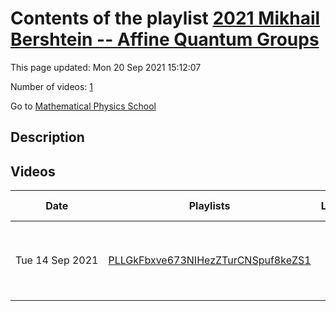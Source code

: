 # Contents of the playlist [2021 Mikhail Bershtein -- Affine Quantum Groups](https://www.youtube.com/playlist?list=PLLGkFbxve673NIHezZTurCNSpuf8keZS1)

This page updated: Mon 20 Sep 2021 15:12:07

Number of videos: [1](#videos)

Go to [Mathematical Physics School](../README.md)

## Description



## Videos

|Date|Playlists|Links|Video title|
|---|---|---|---|
| Tue&nbsp;14&nbsp;Sep&nbsp;2021 | [PLLGkFbxve673NIHezZTurCNSpuf8keZS1](../playlists/PLLGkFbxve673NIHezZTurCNSpuf8keZS1 "2021 Mikhail Bershtein -- Affine Quantum Groups") |  | [[**e**](https://studio.youtube.com/video/jD_-d8PW1l8/edit "Edit")] [Affine quantum groups Lecture 1](https://www.youtube.com/watch?v=jD_-d8PW1l8&list=PLLGkFbxve673NIHezZTurCNSpuf8keZS1) |
